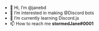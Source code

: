 - 👋 Hi, I’m @janebd
- 👀 I’m interested in making @Discord bots
- 🌱 I’m currently learning Discord.js
- 📫 How to reach me **stormedJane#0001**
